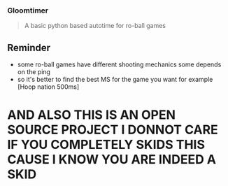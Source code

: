 ### Gloomtimer

> A basic python based autotime for ro-ball games

## Reminder
* some ro-ball games have different shooting mechanics some depends on the ping
* so it's better to find the best MS for the game you want for example [Hoop nation 500ms]
# AND ALSO THIS IS AN OPEN SOURCE PROJECT I DONNOT CARE IF YOU COMPLETELY SKIDS THIS CAUSE I KNOW YOU ARE INDEED A SKID

